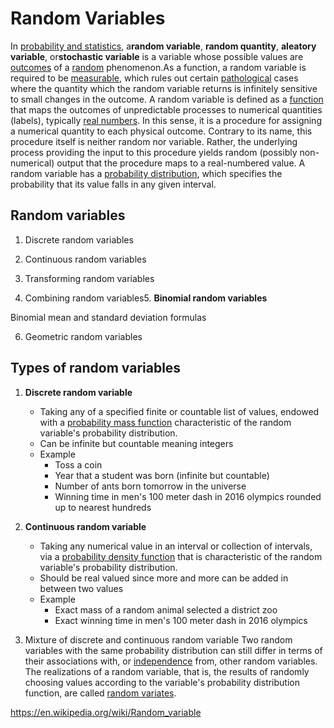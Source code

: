 # Random Variables

In [probability and statistics](https://en.wikipedia.org/wiki/Probability_and_statistics), a**random variable**, **random quantity**, **aleatory variable**, or**stochastic variable** is a variable whose possible values are [outcomes](https://en.wikipedia.org/wiki/Outcome_(probability)) of a [random](https://en.wikipedia.org/wiki/Randomness) phenomenon.As a function, a random variable is required to be [measurable](https://en.wikipedia.org/wiki/Measurable_function), which rules out certain [pathological](https://en.wikipedia.org/wiki/Pathological_(mathematics)) cases where the quantity which the random variable returns is infinitely sensitive to small changes in the outcome.
A random variable is defined as a [function](https://en.wikipedia.org/wiki/Function_(mathematics)) that maps the outcomes of unpredictable processes to numerical quantities (labels), typically [real numbers](https://en.wikipedia.org/wiki/Real_numbers). In this sense, it is a procedure for assigning a numerical quantity to each physical outcome. Contrary to its name, this procedure itself is neither random nor variable. Rather, the underlying process providing the input to this procedure yields random (possibly non-numerical) output that the procedure maps to a real-numbered value.
A random variable has a [probability distribution](https://en.wikipedia.org/wiki/Probability_distribution), which specifies the probability that its value falls in any given interval.

## Random variables

1. Discrete random variables

2. Continuous random variables

3. Transforming random variables

4. Combining random variables5. **Binomial random variables**

Binomial mean and standard deviation formulas

6. Geometric random variables

## Types of random variables

1. **Discrete random variable**
    - Taking any of a specified finite or countable list of values, endowed with a [probability mass function](https://en.wikipedia.org/wiki/Probability_mass_function) characteristic of the random variable's probability distribution.
    - Can be infinite but countable meaning integers
    - Example
        - Toss a coin
        - Year that a student was born (infinite but countable)
        - Number of ants born tomorrow in the universe
        - Winning time in men's 100 meter dash in 2016 olympics rounded up to nearest hundreds

2. **Continuous random variable**
    - Taking any numerical value in an interval or collection of intervals, via a [probability density function](https://en.wikipedia.org/wiki/Probability_density_function) that is characteristic of the random variable's probability distribution.
    - Should be real valued since more and more can be added in between two values
    - Example
        - Exact mass of a random animal selected a district zoo
        - Exact winning time in men's 100 meter dash in 2016 olympics
3. Mixture of discrete and continuous random variable
Two random variables with the same probability distribution can still differ in terms of their associations with, or [independence](https://en.wikipedia.org/wiki/Independence_(probability_theory)) from, other random variables. The realizations of a random variable, that is, the results of randomly choosing values according to the variable's probability distribution function, are called [random variates](https://en.wikipedia.org/wiki/Random_variate).

<https://en.wikipedia.org/wiki/Random_variable>
